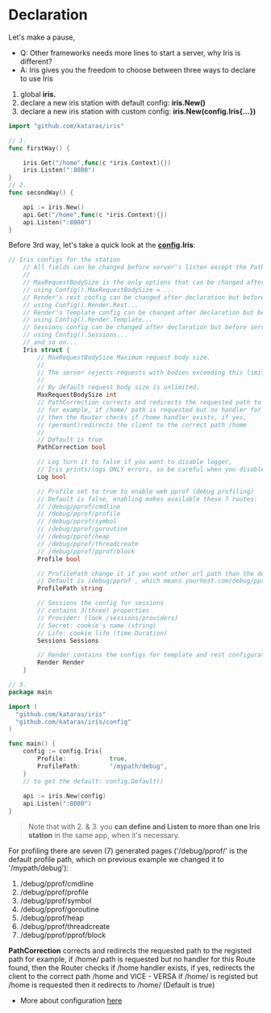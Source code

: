 # Declaration

Let's make a pause,

- Q: Other frameworks needs more lines to start a server, why Iris is different?
- A: Iris gives you the freedom to choose between three ways to declare to use Iris

 1. global **iris.**
 2. declare a new iris station with default config: **iris.New()**
 3. declare a new iris station with custom config: **iris.New(config.Iris{...})**



```go
import "github.com/kataras/iris"

// 1.
func firstWay() {

	iris.Get("/home",func(c *iris.Context){})
	iris.Listen(":8080")
}
// 2.
func secondWay() {

	api := iris.New()
	api.Get("/home",func(c *iris.Context){})
	api.Listen(":8080")
}
```

Before 3rd way, let's take a quick look at the **[config](configuration.md).Iris**:
```go
// Iris configs for the station
	// All fields can be changed before server's listen except the PathCorrection field
	//
	// MaxRequestBodySize is the only options that can be changed after server listen -
	// using Config().MaxRequestBodySize = ...
	// Render's rest config can be changed after declaration but before server's listen -
	// using Config().Render.Rest...
	// Render's Template config can be changed after declaration but before server's listen -
	// using Config().Render.Template...
	// Sessions config can be changed after declaration but before server's listen -
	// using Config().Sessions...
	// and so on...
	Iris struct {
		// MaxRequestBodySize Maximum request body size.
		//
		// The server rejects requests with bodies exceeding this limit.
		//
		// By default request body size is unlimited.
		MaxRequestBodySize int
		// PathCorrection corrects and redirects the requested path to the registed path
		// for example, if /home/ path is requested but no handler for this Route found,
		// then the Router checks if /home handler exists, if yes,
		// (permant)redirects the client to the correct path /home
		//
		// Default is true
		PathCorrection bool

		// Log turn it to false if you want to disable logger,
		// Iris prints/logs ONLY errors, so be careful when you disable it
		Log bool

		// Profile set to true to enable web pprof (debug profiling)
		// Default is false, enabling makes available these 7 routes:
		// /debug/pprof/cmdline
		// /debug/pprof/profile
		// /debug/pprof/symbol
		// /debug/pprof/goroutine
		// /debug/pprof/heap
		// /debug/pprof/threadcreate
		// /debug/pprof/pprof/block
		Profile bool

		// ProfilePath change it if you want other url path than the default
		// Default is /debug/pprof , which means yourhost.com/debug/pprof
		ProfilePath string

		// Sessions the config for sessions
		// contains 3(three) properties
		// Provider: (look /sessions/providers)
		// Secret: cookie's name (string)
		// Life: cookie life (time.Duration)
		Sessions Sessions

		// Render contains the configs for template and rest configuration
		Render Render
	}
```
```go
// 3.
package main 

import (
  "github.com/kataras/iris"
  "github.com/kataras/iris/config"
)

func main() {
	config := config.Iris{
		Profile:            true,
		ProfilePath:        "/mypath/debug",
	}
    // to get the default: config.Default()
    
	api := iris.New(config)
	api.Listen(":8080")
}

```

> Note that with 2. & 3. you **can define and Listen to more than one Iris station** in the
> same app, when it's necessary.



For profiling  there are seven (7) generated pages ('/debug/pprof/' is the default profile path, which on previous example we changed it to '/mypath/debug'):

 1. /debug/pprof/cmdline
 2. /debug/pprof/profile
 3. /debug/pprof/symbol
 4. /debug/pprof/goroutine
 5. /debug/pprof/heap
 6. /debug/pprof/threadcreate
 7. /debug/pprof/pprof/block


**PathCorrection**
corrects and redirects the requested path to the registed path
for example, if /home/ path is requested but no handler for this Route found,
then the Router checks if /home handler exists, if yes, redirects the client to the correct path /home
and VICE - VERSA if /home/ is registed but /home is requested then it redirects to /home/ (Default is true)

-  More about configuration [here](configuration.md)